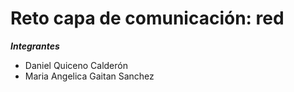 # Reto capa de comunicación: red
***Integrantes***<br> 
- Daniel Quiceno Calderón<br> 
- Maria Angelica  Gaitan Sanchez<br> 
